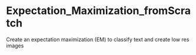 # Expectation_Maximization_fromScratch
Create an expectation maximization (EM) to classify text and create low res images
